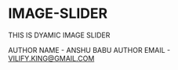 # IMAGE-SLIDER
THIS IS DYAMIC IMAGE SLIDER


AUTHOR NAME - ANSHU BABU
AUTHOR EMAIL - VILIFY.KING@GMAIL.COM
